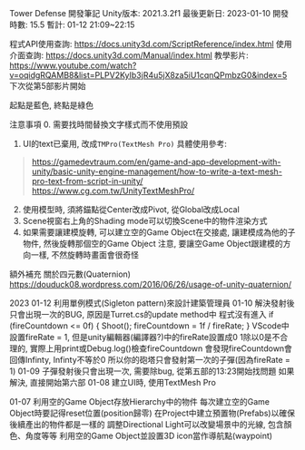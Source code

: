 Tower Defense
開發筆記
Unity版本: 2021.3.2f1
最後更新日: 2023-01-10
開發時數: 15.5
暫計: 01-12 21:09~22:15

程式API使用查詢: https://docs.unity3d.com/ScriptReference/index.html
使用介面查詢: https://docs.unity3d.com/Manual/index.html
教學影片: https://www.youtube.com/watch?v=oqidgRQAMB8&list=PLPV2KyIb3jR4u5jX8za5iU1cqnQPmbzG0&index=5
下次從第5部影片開始

起點是藍色, 終點是綠色


注意事項
0. 需要找時間替換文字樣式而不使用預設
1. UI的text已棄用, 改成`TMPro(TextMesh Pro)`
具體使用參考: 
 > https://gamedevtraum.com/en/game-and-app-development-with-unity/basic-unity-engine-management/how-to-write-a-text-mesh-pro-text-from-script-in-unity/
 > https://www.cg.com.tw/UnityTextMeshPro/
2. 使用模型時, 須將錨點從Center改成Pivot, 從Global改成Local
3. Scene視窗右上角的Shading mode可以切換Scene中的物件渲染方式
4. 如果需要讓建模旋轉, 可以建立空的Game Object在交接處, 讓建模成為他的子物件, 然後旋轉那個空的Game Object
注意, 要讓空Game Object跟建模的方向一樣, 不然旋轉時畫面會很奇怪

額外補充
關於四元數(Quaternion)
https://douduck08.wordpress.com/2016/06/26/usage-of-unity-quaternion/

2023
01-12
利用單例模式(Sigleton pattern)來設計建築管理員
01-10
解決發射後只會出現一次的BUG, 原因是Turret.cs的update method中
程式沒有進入
if (fireCountdown <= 0f)
{
    Shoot();
    fireCountdown = 1f / fireRate;
}
VScode中設置fireRate = 1, 但是unity編輯器(編譯器?)中的fireRate設置成0
1除以0是不合理的, 實際上用print或Debug.log()檢查fireCountdown
會發現fireCountdown會回傳Infinty, Infinty不等於0
所以你的砲塔只會發射第一次的子彈(因為fireRate = 1)
01-09
子彈發射後只會出現一次, 需要除bug, 從第五部的13:23開始找問題
如果解決, 直接開始第六部
01-08
建立UI時, 使用TextMesh Pro

01-07
利用空的Game Object存放Hierarchy中的物件
每次建立空的Game Object時要記得reset位置(position歸零)
在Project中建立預置物(Prefabs)以確保後續產出的物件都是一樣的
調整Directional Light可以改變場景中的光線, 包含顏色、角度等等
利用空的Game Object並設置3D icon當作導航點(waypoint)